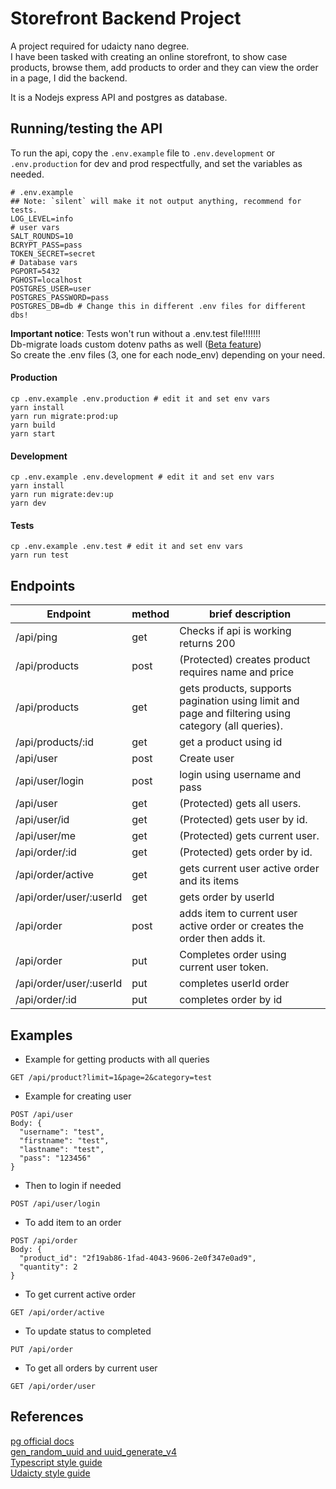 # Storefront Backend Project

A project required for udaicty nano degree.  
I have been tasked with creating an online storefront, to show case products, browse them, add products to order and they can view the order
in a page, I did the backend.

It is a Nodejs express API and postgres as database.

## Running/testing the API

To run the api, copy the `.env.example` file to `.env.development` or `.env.production` for dev and prod respectfully, and set the variables as needed.

```.env
# .env.example
## Note: `silent` will make it not output anything, recommend for tests.
LOG_LEVEL=info
# user vars
SALT_ROUNDS=10
BCRYPT_PASS=pass
TOKEN_SECRET=secret
# Database vars
PGPORT=5432
PGHOST=localhost
POSTGRES_USER=user
POSTGRES_PASSWORD=pass
POSTGRES_DB=db # Change this in different .env files for different dbs!
```

**Important notice**: Tests won't run without a .env.test file!!!!!!!  
Db-migrate loads custom dotenv paths as well ([Beta feature](https://github.com/db-migrate/node-db-migrate/issues/517))  
So create the .env files (3, one for each node_env) depending on your need.

#### Production

```
cp .env.example .env.production # edit it and set env vars
yarn install
yarn run migrate:prod:up
yarn build
yarn start
```

#### Development

```
cp .env.example .env.development # edit it and set env vars
yarn install
yarn run migrate:dev:up
yarn dev
```

#### Tests

```
cp .env.example .env.test # edit it and set env vars
yarn run test
```

## Endpoints

| Endpoint                | method | brief description                                                                                   |
| ----------------------- | ------ | --------------------------------------------------------------------------------------------------- |
| /api/ping               | get    | Checks if api is working returns 200                                                                |
| /api/products           | post   | (Protected) creates product requires name and price                                                 |
| /api/products           | get    | gets products, supports pagination using limit and page and filtering using category (all queries). |
| /api/products/:id       | get    | get a product using id                                                                              |
| /api/user               | post   | Create user                                                                                         |
| /api/user/login         | post   | login using username and pass                                                                       |
| /api/user               | get    | (Protected) gets all users.                                                                         |
| /api/user/id            | get    | (Protected) gets user by id.                                                                        |
| /api/user/me            | get    | (Protected) gets current user.                                                                      |
| /api/order/:id          | get    | (Protected) gets order by id.                                                                       |
| /api/order/active       | get    | gets current user active order and its items                                                        |
| /api/order/user/:userId | get    | gets order by userId                                                                                |
| /api/order              | post   | adds item to current user active order or creates the order then adds it.                           |
| /api/order              | put    | Completes order using current user token.                                                           |
| /api/order/user/:userId | put    | completes userId order                                                                              |
| /api/order/:id          | put    | completes order by id                                                                               |

## Examples

- Example for getting products with all queries

```get /api/product
GET /api/product?limit=1&page=2&category=test
```

- Example for creating user

```
POST /api/user
Body: {
  "username": "test",
  "firstname": "test",
  "lastname": "test",
  "pass": "123456"
}
```

- Then to login if needed

```
POST /api/user/login
```

- To add item to an order

```
POST /api/order
Body: {
  "product_id": "2f19ab86-1fad-4043-9606-2e0f347e0ad9",
  "quantity": 2
}
```

- To get current active order

```
GET /api/order/active
```

- To update status to completed

```
PUT /api/order
```

- To get all orders by current user

```
GET /api/order/user
```

## References

[pg official docs](https://node-postgres.com/features/connecting)  
[gen_random_uuid and uuid_generate_v4](https://dba.stackexchange.com/questions/205902/postgresql-two-different-ways-to-generate-a-uuid-gen-random-uuid-vs-uuid-genera)  
[Typescript style guide](https://github.com/Microsoft/TypeScript/wiki/Coding-guidelines#null-and-undefined)  
[Udaicty style guide](https://udacity.github.io/frontend-nanodegree-styleguide/javascript.html)
